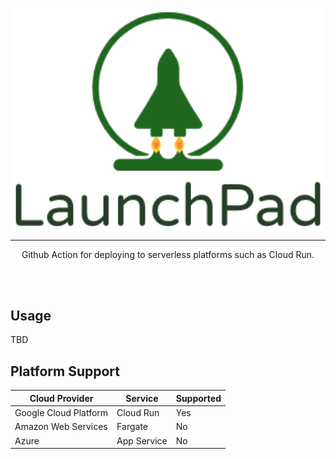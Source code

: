 <div>
    <p align="center">
        <img src="/logo.png" align="center" width="500" />
    </p>
    <hr>
    <p align="center">
       Github Action for deploying to serverless platforms such as Cloud Run.
    </p>
    <br>
    <br>
</div>

## Usage

TBD

## Platform Support

| Cloud Provider        | Service     | Supported |
|-----------------------|-------------|-----------|
| Google Cloud Platform | Cloud Run   | Yes       |
| Amazon Web Services   | Fargate     | No        |
| Azure                 | App Service | No        |
